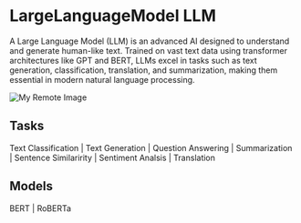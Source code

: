# LargeLanguageModel LLM
A Large Language Model (LLM) is an advanced AI designed to understand and generate human-like text. Trained on vast text data using transformer architectures like GPT and BERT, LLMs excel in tasks such as text generation, classification, translation, and summarization, making them essential in modern natural language processing.


![My Remote Image](https://opendatascience.com/wp-content/uploads/2023/08/Shutterstock_2298186725.jpg)

## Tasks
Text Classification | Text Generation | Question Answering | Summarization | Sentence Similaririty | Sentiment Analsis | Translation

## Models
BERT | RoBERTa
